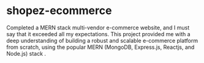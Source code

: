 # shopez-ecommerce
Completed a MERN stack multi-vendor e-commerce website, and I must say that it exceeded all my expectations. This project provided me with a deep understanding of building a robust and scalable e-commerce platform from scratch, using the popular MERN (MongoDB, Express.js, Reactjs, and Node.js) stack .
